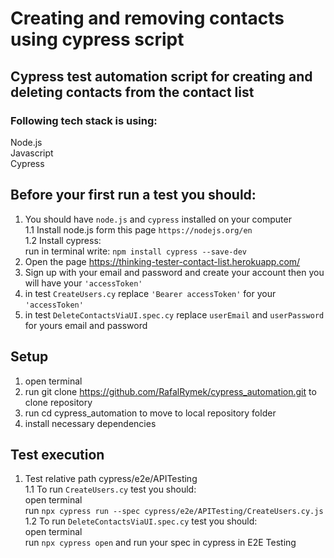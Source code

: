 # Creating and removing contacts using cypress script

## Cypress test automation script for creating and deleting contacts from the contact list

### Following tech stack is using:  
Node.js  
Javascript  
Cypress  

## Before your first run a test you should:
1. You should have `node.js` and `cypress` installed on your computer  
1.1 Install node.js form this page `https://nodejs.org/en`  
1.2 Install cypress:  
run in terminal write: `npm install cypress --save-dev`
2. Open the page https://thinking-tester-contact-list.herokuapp.com/ 
3.  Sign up with your email and password and create your account then you will have your `'accessToken'`  
4. in test `CreateUsers.cy` replace `'Bearer accessToken'` for your `'accessToken'`
5. in test `DeleteContactsViaUI.spec.cy` replace `userEmail` and `userPassword` for yours email and password


## Setup
1. open terminal
2. run git clone https://github.com/RafalRymek/cypress_automation.git to clone repository
3. run cd cypress_automation to move to local repository folder
4. install necessary dependencies

## Test execution
1. Test relative path cypress/e2e/APITesting  
1.1 To run `CreateUsers.cy` test you should:   
open terminal    
run `npx cypress run --spec cypress/e2e/APITesting/CreateUsers.cy.js`  
1.2 To run `DeleteContactsViaUI.spec.cy` test you should:  
open terminal  
run `npx cypress open` and run your spec in cypress in E2E Testing
